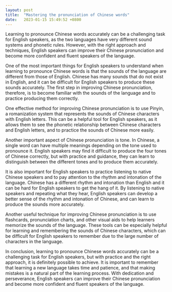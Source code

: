 ```yaml
---
layout: post
title:  "Mastering the pronunciation of Chinese words"
date:   2023-01-15 15:49:52 +0800
---
```



Learning to pronounce Chinese words accurately can be a challenging task for English speakers, as the two languages have very different sound systems and phonetic rules. However, with the right approach and techniques, English speakers can improve their Chinese pronunciation and become more confident and fluent speakers of the language.



One of the most important things for English speakers to understand when learning to pronounce Chinese words is that the sounds of the language are different from those of English. Chinese has many sounds that do not exist in English, and it can be difficult for English speakers to produce these sounds accurately. The first step in improving Chinese pronunciation, therefore, is to become familiar with the sounds of the language and to practice producing them correctly.



One effective method for improving Chinese pronunciation is to use Pinyin, a romanization system that represents the sounds of Chinese characters with English letters. This can be a helpful tool for English speakers, as it allows them to see the phonetic relationship between Chinese characters and English letters, and to practice the sounds of Chinese more easily.



Another important aspect of Chinese pronunciation is tone. In Chinese, a single word can have multiple meanings depending on the tone used to pronounce it. English speakers may find it difficult to produce the four tones of Chinese correctly, but with practice and guidance, they can learn to distinguish between the different tones and to produce them accurately.



It is also important for English speakers to practice listening to native Chinese speakers and to pay attention to the rhythm and intonation of the language. Chinese has a different rhythm and intonation than English and it can be hard for English speakers to get the hang of it. By listening to native speakers and repeating what they hear, English speakers can develop a better sense of the rhythm and intonation of Chinese, and can learn to produce the sounds more accurately.



Another useful technique for improving Chinese pronunciation is to use flashcards, pronunciation charts, and other visual aids to help learners memorize the sounds of the language. These tools can be especially helpful for learning and remembering the sounds of Chinese characters, which can be difficult for English speakers to remember due to the large number of characters in the language.



In conclusion, learning to pronounce Chinese words accurately can be a challenging task for English speakers, but with practice and the right approach, it is definitely possible to achieve. It is important to remember that learning a new language takes time and patience, and that making mistakes is a natural part of the learning process. With dedication and perseverance, English speakers can improve their Chinese pronunciation and become more confident and fluent speakers of the language.